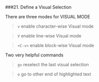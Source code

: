###21. Define a Visual Selection

There are three modes for VISUAL MODE

> `v` enable character-wise Visual mode

> `V` enable line-wise Visual mode

> `<C-v>` enable block-wise Visual mode


Two very helpful commands
> `gv` reselect the last visual selection

> `o` go to other end of highlighted text
